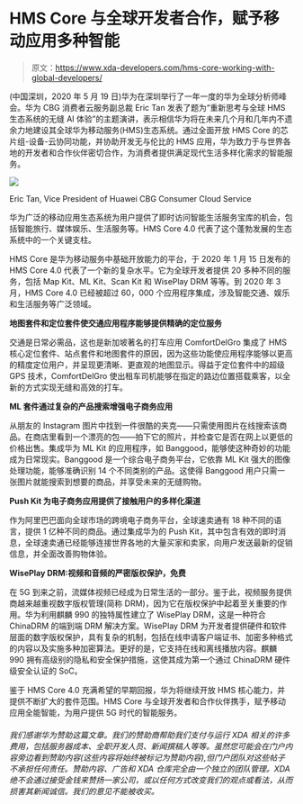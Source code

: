 # HMS Core 与全球开发者合作，赋予移动应用多种智能

> 原文：<https://www.xda-developers.com/hms-core-working-with-global-developers/>

(中国深圳，2020 年 5 月 19 日)华为在深圳举行了一年一度的华为全球分析师峰会。华为 CBG 消费者云服务副总裁 Eric Tan 发表了题为“重新思考与全球 HMS 生态系统的无缝 AI 体验”的主题演讲，表示相信华为将在未来几个月和几年内不遗余力地建设其全球华为移动服务(HMS)生态系统。通过全面开放 HMS Core 的芯片组-设备-云协同功能，并协助开发无与伦比的 HMS 应用，华为致力于与世界各地的开发者和合作伙伴密切合作，为消费者提供满足现代生活多样化需求的智能服务。

 <picture>![](img/5d61bb455baca0fa414afee4ef3e2027.png)</picture> 

Eric Tan, Vice President of Huawei CBG Consumer Cloud Service

华为广泛的移动应用生态系统为用户提供了即时访问智能生活服务宝库的机会，包括智能旅行、媒体娱乐、生活服务等。HMS Core 4.0 代表了这个蓬勃发展的生态系统中的一个关键支柱。

HMS Core 是华为移动服务中基础开放能力的平台，于 2020 年 1 月 15 日发布的 HMS Core 4.0 代表了一个新的复杂水平。它为全球开发者提供 20 多种不同的服务，包括 Map Kit、ML Kit、Scan Kit 和 WisePlay DRM 等等。到 2020 年 3 月，HMS Core 4.0 已经被超过 60，000 个应用程序集成，涉及智能交通、娱乐和生活服务等广泛领域。

**地图套件和定位套件使交通应用程序能够提供精确的定位服务**

交通是日常必需品，这也是新加坡著名的打车应用 ComfortDelGro 集成了 HMS 核心定位套件、站点套件和地图套件的原因，因为这些功能使应用程序能够以更高的精度定位用户，并呈现更清晰、更直观的地图显示。得益于定位套件中的超级 GPS 技术，ComfortDelGro 使出租车司机能够在指定的路边位置搭载乘客，以全新的方式实现无缝和高效的打车。

**ML 套件通过复杂的产品搜索增强电子商务应用**

从朋友的 Instagram 图片中找到一件很酷的夹克——只需使用图片在线搜索该商品。在商店里看到一个漂亮的包——拍下它的照片，并检查它是否在网上以更低的价格出售。集成华为 ML Kit 的应用程序，如 Banggood，能够使这种奇妙的功能成为日常现实。Banggood 是一个综合电子商务平台，它依靠 ML Kit 强大的图像处理功能，能够准确识别 14 个不同类别的产品。这使得 Banggood 用户只需一张图片就能搜索到想要的商品，并享受未来的无缝购物。

**Push Kit 为电子商务应用提供了接触用户的多样化渠道**

作为阿里巴巴面向全球市场的跨境电子商务平台，全球速卖通有 18 种不同的语言，提供 1 亿种不同的商品。通过集成华为的 Push Kit，其中包含有效的即时消息，全球速卖通已经能够连接世界各地的大量买家和卖家，向用户发送最新的促销信息，并全面改善购物体验。

**WisePlay DRM:视频和音频的严密版权保护，免费**

在 5G 到来之前，流媒体视频已经成为日常生活的一部分。鉴于此，视频服务提供商越来越重视数字版权管理(简称 DRM)，因为它在版权保护中起着至关重要的作用。华为利用麒麟 990 的独特属性建立了 WisePlay DRM，这是一种符合 ChinaDRM 的端到端 DRM 解决方案。WisePlay DRM 为开发者提供硬件和软件层面的数字版权保护，具有复杂的机制，包括在线申请客户端证书、加密多种格式的内容以及实施多种加密算法。更好的是，它支持在线和离线播放内容。麒麟 990 拥有高级别的隐私和安全保护措施，这使其成为第一个通过 ChinaDRM 硬件级安全认证的 SoC。

鉴于 HMS Core 4.0 充满希望的早期回报，华为将继续开放 HMS 核心能力，并提供不断扩大的套件范围。HMS Core 与全球开发者和合作伙伴携手，赋予移动应用全能智能，为用户提供 5G 时代的智能服务。

###### 我们感谢华为赞助这篇文章。我们的赞助商帮助我们支付与运行 XDA 相关的许多费用，包括服务器成本、全职开发人员、新闻撰稿人等等。虽然您可能会在门户内容旁边看到赞助内容(这些内容将始终被标记为赞助内容),但门户团队对这些帖子不承担任何责任。赞助内容、广告和 XDA 仓库完全由一个独立的团队管理。XDA 绝不会通过接受金钱来赞扬一家公司，或以任何方式改变我们的观点或看法，从而损害其新闻诚信。我们的意见不能被收买。